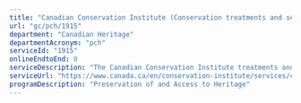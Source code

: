 ```yaml
---
title: "Canadian Conservation Institute (Conservation treatments and services)"
url: "gc/pch/1915"
department: "Canadian Heritage"
departmentAcronym: "pch"
serviceId: "1915"
onlineEndtoEnd: 0
serviceDescription: "The Canadian Conservation Institute treatments and services offer conservation treatments on objects and works of art in order to prevent further deterioration, to aid interpretation or to re-establish culturally significant qualities."
serviceUrl: "https://www.canada.ca/en/conservation-institute/services/conservation-treatments-services/conservation-treatments.html"
programDescription: "Preservation of and Access to Heritage"
---
```

